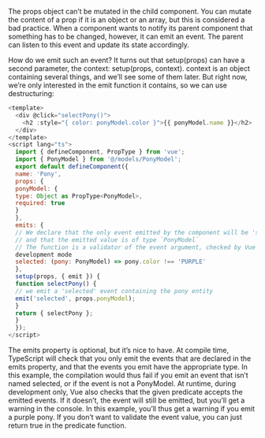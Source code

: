 The props object can’t be mutated in the child component. You can mutate the content of a prop if it is an object or an array, but this is considered a bad practice. When a component wants to notify its parent component that something has to be changed, however, it can emit an event. The parent can listen to this event and update its state accordingly.

How do we emit such an event? It turns out that setup(props) can have a second parameter, the context: setup(props, context). context is an object containing several things, and we’ll see some of them later. But right now, we’re only interested in the emit function it contains, so we can use destructuring:

```js
<template>
  <div @click="selectPony()">
    <h2 :style="{ color: ponyModel.color }">{{ ponyModel.name }}</h2>
  </div>
</template>
<script lang="ts">
  import { defineComponent, PropType } from 'vue';
  import { PonyModel } from '@/models/PonyModel';
  export default defineComponent({
  name: 'Pony',
  props: {
  ponyModel: {
  type: Object as PropType<PonyModel>,
  required: true
  }
  },
  emits: {
  // We declare that the only event emitted by the component will be 'selected'
  // and that the emitted value is of type `PonyModel`
  // The function is a validator of the event argument, checked by Vue in
  development mode
  selected: (pony: PonyModel) => pony.color !== 'PURPLE'
  },
  setup(props, { emit }) {
  function selectPony() {
  // we emit a 'selected' event containing the pony entity
  emit('selected', props.ponyModel);
  }
  return { selectPony };
  }
  });
</script>
```

The emits property is optional, but it’s nice to have. At compile time, TypeScript
will check that you only emit the events that are declared in the emits property,
and that the events you emit have the appropriate type. In this example, the
compilation would thus fail if you emit an event that isn’t named selected, or if the
event is not a PonyModel. At runtime, during development only, Vue also checks that
the given predicate accepts the emitted events. If it doesn’t, the event will still be
emitted, but you’ll get a warning in the console. In this example, you’ll thus get a
warning if you emit a purple pony. If you don’t want to validate the event value,
you can just return true in the predicate function.

